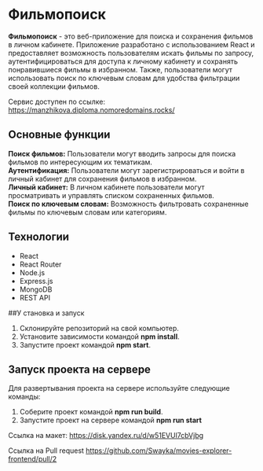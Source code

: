 # Фильмопоиск 

**Фильмопоиск** - это веб-приложение для поиска и сохранения фильмов в личном кабинете. Приложение разработано с использованием React и предоставляет возможность пользователям искать фильмы по запросу, аутентифицироваться для доступа к личному кабинету и сохранять понравившиеся фильмы в избранном. Также, пользователи могут использовать поиск по ключевым словам для удобства фильтрации своей коллекции фильмов.  

Сервис доступен по ссылке: https://manzhikova.diploma.nomoredomains.rocks/  

## Основные функции  

**Поиск фильмов:** Пользователи могут вводить запросы для поиска фильмов по интересующим их тематикам.  
**Аутентификация:** Пользователи могут зарегистрироваться и войти в личный кабинет для сохранения фильмов в избранном.  
**Личный кабинет:** В личном кабинете пользователи могут просматривать и управлять списком сохраненных фильмов.  
**Поиск по ключевым словам:** Возможность фильтровать сохраненные фильмы по ключевым словам или категориям.  

## Технологии  
* React  
* React Router  
* Node.js  
* Express.js  
* MongoDB  
* REST API  

##У становка и запуск  

1. Склонируйте репозиторий на свой компьютер.  
2. Установите зависимости командой **npm install**.  
3. Запустите проект командой **npm start**.  

## Запуск проекта на сервере  

Для развертывания проекта на сервере используйте следующие команды:  
1. Соберите проект командой **npm run build**.  
2. Запустите проект на сервере командой **npm run start**  

Ссылка на макет: https://disk.yandex.ru/d/w51EVUl7cbVjbg  

Ссылка на Pull request https://github.com/Swayka/movies-explorer-frontend/pull/2  
